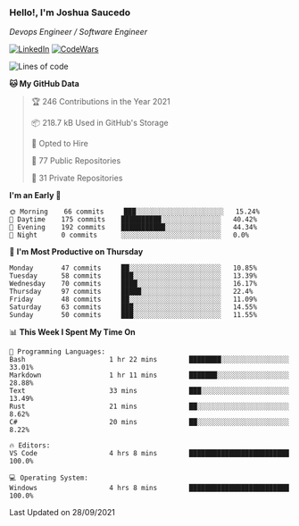 ### Hello!, I'm Joshua Saucedo
*Devops Engineer / Software Engineer*  

[![LinkedIn](https://img.shields.io/badge/LinkedIn-0073b1?logo=linkedin&style=flat-square&logoColor=white)](https://www.linkedin.com/in/joshua-nathanael-saucedo-uriarte-bb0336169/)
[![CodeWars](https://www.codewars.com/users/joshuansu0897/badges/micro)](https://www.codewars.com/users/joshuansu0897)

<!--START_SECTION:waka-->
![Lines of code](https://img.shields.io/badge/From%20Hello%20World%20I%27ve%20Written-3.7%20million%20lines%20of%20code-blue)

**🐱 My GitHub Data** 

> 🏆 246 Contributions in the Year 2021
 > 
> 📦 218.7 kB Used in GitHub's Storage 
 > 
> 💼 Opted to Hire
 > 
> 📜 77 Public Repositories 
 > 
> 🔑 31 Private Repositories  
 > 
**I'm an Early 🐤** 

```text
🌞 Morning    66 commits     ███░░░░░░░░░░░░░░░░░░░░░░   15.24% 
🌆 Daytime    175 commits    ██████████░░░░░░░░░░░░░░░   40.42% 
🌃 Evening    192 commits    ███████████░░░░░░░░░░░░░░   44.34% 
🌙 Night      0 commits      ░░░░░░░░░░░░░░░░░░░░░░░░░   0.0%

```
📅 **I'm Most Productive on Thursday** 

```text
Monday       47 commits     ██░░░░░░░░░░░░░░░░░░░░░░░   10.85% 
Tuesday      58 commits     ███░░░░░░░░░░░░░░░░░░░░░░   13.39% 
Wednesday    70 commits     ████░░░░░░░░░░░░░░░░░░░░░   16.17% 
Thursday     97 commits     █████░░░░░░░░░░░░░░░░░░░░   22.4% 
Friday       48 commits     ██░░░░░░░░░░░░░░░░░░░░░░░   11.09% 
Saturday     63 commits     ███░░░░░░░░░░░░░░░░░░░░░░   14.55% 
Sunday       50 commits     ███░░░░░░░░░░░░░░░░░░░░░░   11.55%

```


📊 **This Week I Spent My Time On** 

```text
💬 Programming Languages: 
Bash                     1 hr 22 mins        ████████░░░░░░░░░░░░░░░░░   33.01% 
Markdown                 1 hr 11 mins        ███████░░░░░░░░░░░░░░░░░░   28.88% 
Text                     33 mins             ███░░░░░░░░░░░░░░░░░░░░░░   13.49% 
Rust                     21 mins             ██░░░░░░░░░░░░░░░░░░░░░░░   8.62% 
C#                       20 mins             ██░░░░░░░░░░░░░░░░░░░░░░░   8.22%

🔥 Editors: 
VS Code                  4 hrs 8 mins        █████████████████████████   100.0%

💻 Operating System: 
Windows                  4 hrs 8 mins        █████████████████████████   100.0%

```


 Last Updated on 28/09/2021
<!--END_SECTION:waka-->
